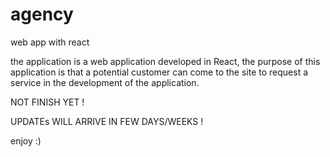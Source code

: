 # agency
web app with react

the application is a web application developed in React, the purpose of this application is that a potential customer can come to the site to request a service in the development of the application.

NOT FINISH YET ! 

UPDATEs WILL ARRIVE IN FEW DAYS/WEEKS !

enjoy :)
